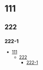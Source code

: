 # 111

## 222

### 222-1



<!-- TOC -->

- [111](#111)
  - [222](#222)
    - [222-1](#222-1)

<!-- /TOC -->